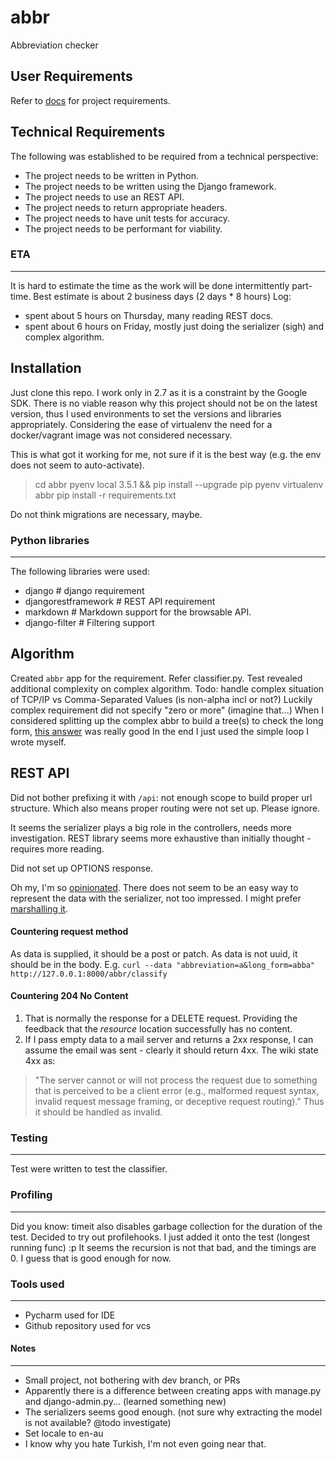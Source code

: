 # abbr
Abbreviation checker

## User Requirements

Refer to [docs](docs/task.rst) for project requirements.


## Technical Requirements

The following was established to be required from a technical perspective:

- The project needs to be written in Python.
- The project needs to be written using the Django framework.
- The project needs to use an REST API.
- The project needs to return appropriate headers.
- The project needs to have unit tests for accuracy.
- The project needs to be performant for viability. 


### ETA
-------

It is hard to estimate the time as the work will be done intermittently 
part-time. Best estimate is about 2 business days (2 days * 8 hours)
Log:
- spent about 5 hours on Thursday, many reading REST docs.
- spent about 6 hours on Friday, mostly just doing the serializer (sigh) and complex algorithm.


## Installation

Just clone this repo.
I work only in 2.7 as it is a constraint by the Google SDK. There is no viable reason
why this project should not be on the latest version, thus I used environments to 
set the versions and libraries appropriately. Considering the ease of virtualenv
the need for a docker/vagrant image was not considered necessary.

This is what got it working for me, not sure if it is the best way (e.g. the 
env does not seem to auto-activate).

> cd abbr
> pyenv local 3.5.1 && pip install --upgrade pip
> pyenv virtualenv abbr
> pip install -r requirements.txt

Do not think migrations are necessary, maybe.
 

### Python libraries
--------------------

The following libraries were used:
- django                # django requirement
- djangorestframework   # REST API requirement
- markdown              # Markdown support for the browsable API.
- django-filter         # Filtering support


## Algorithm

Created `abbr` app for the requirement. Refer classifier.py.
Test revealed additional complexity on complex algorithm.
Todo: handle complex situation of TCP/IP vs Comma-Separated Values (is non-alpha incl or not?)
Luckily complex requirement did not specify "zero or more" (imagine that...)
When I considered splitting up the complex abbr to build a tree(s) to check the long
 form, [this answer](http://stackoverflow.com/questions/35361369/create-possible-combinations-of-specific-size?noredirect=1#answer-35362634) was really good
 In the end I just used the simple loop I wrote myself. 
 
## REST API

Did not bother prefixing it with `/api`: not enough scope to build proper url structure.
Which also means proper routing were not set up. Please ignore.

It seems the serializer plays a big role in the controllers, needs more investigation.
REST library seems more exhaustive than initially thought - requires more reading.

Did not set up OPTIONS response.

Oh my, I'm so [opinionated](https://github.com/tomchristie/django-rest-framework/issues/1755). There
does not seem to be an easy way to represent the data with the serializer, not too impressed. I
might prefer [marshalling it](http://stackoverflow.com/questions/22035974/flask-restful-marshal-complex-object-to-json/34310639#34310639).

#### Countering request method

As data is supplied, it should be a post or patch.
As data is not uuid, it should be in the body.
E.g. `curl --data "abbreviation=a&long_form=abba" http://127.0.0.1:8000/abbr/classify`

#### Countering 204 No Content

1) That is normally the response for a DELETE request. Providing the feedback that
the *resource* location successfully has no content.
2) If I pass empty data to a mail server and returns a 2xx response, I can assume
the email was sent - clearly it should return 4xx. The wiki state 4xx as:
> "The server cannot or will not process the request due to something that is perceived to be a client error (e.g., malformed request syntax, invalid request message framing, or deceptive request routing)."
Thus it should be handled as invalid.


### Testing
-----------

Test were written to test the classifier.


### Profiling
-------------

Did you know: timeit also disables garbage collection for the duration of the test.
Decided to try out profilehooks. I just added it onto the test (longest running func) :p
It seems the recursion is not that bad, and the timings are 0. I guess that is good
enough for now.


### Tools used
--------------

- Pycharm used for IDE
- Github repository used for vcs


#### Notes
----------

- Small project, not bothering with dev branch, or PRs
- Apparently there is a difference between creating apps with manage.py and django-admin.py... (learned something new)
- The serializers seems good enough. (not sure why extracting the model is not available? @todo investigate)
- Set locale to en-au
- I know why you hate Turkish, I'm not even going near that.
